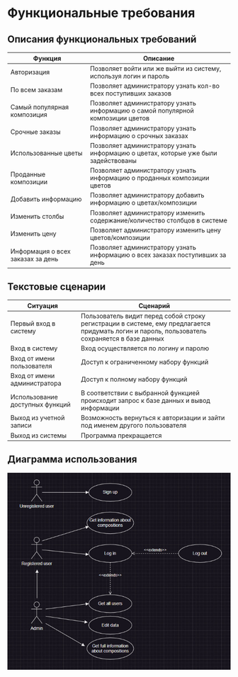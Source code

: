 # Функциональные требования
## Описания функциональных требований

| Функция | Описание |
| --- | --- |
| Авторизация | Позволяет войти или же выйти из систему, используя логин и пароль |
| По всем заказам | Позволяет администратору узнать кол-во всех поступивших заказов |
| Самый популярная композиция | Позволяет администратору узнать информацию о самой популярной композиции цветов |
| Срочные заказы | Позволяет администратору узнать информацию о срочных заказах |
| Использованные цветы | Позволяет администратору узнать информацию о цветах, которые уже были задействованы |
| Проданные композиции | Позволяет администратору узнать информацию о проданных композиции цветов |
| Добавить информацию | Позволяет администратору добавить информацию о цветах/композиции |
| Изменить столбы | Позволяет администратору изменить содержание/количество столбцов в системе |
| Изменить цену | Позволяет администратору изменить цену цветов/композиции |
| Информация о всех заказах за день | Позволяет администратору узнать информацию о всех заказах поступивших за день |

## Текстовые сценарии

| Ситуация | Сценарий |
| --- | --- |
| Первый вход в систему | Пользователь видит перед собой строку регистрации в системе, ему предлагается придумать логин и пароль, пользователь сохраняется в базе данных |
| Вход в систему | Вход осуществляется по логину и паролю |
| Вход от имени пользователя | Доступ к ограниченному набору функций |
| Вход от имени администратора | Доступ к полному набору функций |
| Использование доступных функций | В соответствии с выбранной функцией происходит запрос к базе данных и вывод информации |
| Выход из учетной записи | Возможность вернуться к авторизации и зайти под именем другого пользователя |
| Выход из системы | Программа прекращается |

## Диаграмма использования
![UseCase.jpg](page_indo/db_info/UseCase.jpg)

